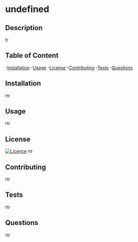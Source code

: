 # undefined
  
  ## Description
  tr

  ## Table of Content

  -[Installation](#installation)
  -[Usage](#usage)
  -[License](#license)
  -[Contributing](#contributing)
  -[Tests](#tests)
  -[Questions](#questions)

  ## Installation
  rtr

  ## Usage
  rtr

  ## License 
  [![Licence](https://img.shields.io/github/license/Ileriayo/markdown-badges?style=for-the-badge)](./LICENSE)
  rtr

  ## Contributing
  rtr

  ## Tests
  rtr

  ## Questions
  rtr



